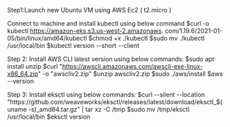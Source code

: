Step1:Launch new Ubuntu VM using AWS Ec2 ( t2.micro )

Connect to machine and install kubectl using below command
$curl -o kubectl https://amazon-eks.s3.us-west-2.amazonaws.     	com/1.19.6/2021-01-05/bin/linux/amd64/kubectl
$chmod +x ./kubectl
$sudo mv ./kubectl /usr/local/bin
$kubectl version --short --client

Step 2:
Install AWS CLI latest version using below commands:
$sudo apt install unzip
$curl "https://awscli.amazonaws.com/awscli-exe-linux-x86_64.zip" -o "awscliv2.zip"
$unzip awscliv2.zip
$sudo ./aws/install
$aws --version

Step 3:
Install eksctl using below commands:
$curl --silent --location "https://github.com/weaveworks/eksctl/releases/latest/download/eksctl_$(uname -s)_amd64.tar.gz" | tar xz -C /tmp
$sudo mv /tmp/eksctl /usr/local/bin
$eksctl version
